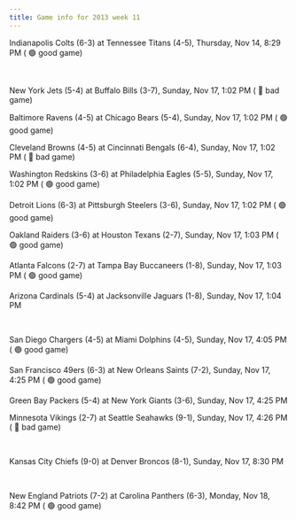```yaml
---
title: Game info for 2013 week 11
---
```

Indianapolis Colts (6-3) at Tennessee Titans (4-5), Thursday, Nov 14, 8:29 PM (	:green_circle: good game)


<br/>

New York Jets (5-4) at Buffalo Bills (3-7), Sunday, Nov 17, 1:02 PM (	:red_circle: bad game)

Baltimore Ravens (4-5) at Chicago Bears (5-4), Sunday, Nov 17, 1:02 PM (	:green_circle: good game)

Cleveland Browns (4-5) at Cincinnati Bengals (6-4), Sunday, Nov 17, 1:02 PM (	:red_circle: bad game)

Washington Redskins (3-6) at Philadelphia Eagles (5-5), Sunday, Nov 17, 1:02 PM (	:green_circle: good game)

Detroit Lions (6-3) at Pittsburgh Steelers (3-6), Sunday, Nov 17, 1:02 PM (	:green_circle: good game)

Oakland Raiders (3-6) at Houston Texans (2-7), Sunday, Nov 17, 1:03 PM (	:green_circle: good game)

Atlanta Falcons (2-7) at Tampa Bay Buccaneers (1-8), Sunday, Nov 17, 1:03 PM (	:green_circle: good game)

Arizona Cardinals (5-4) at Jacksonville Jaguars (1-8), Sunday, Nov 17, 1:04 PM


<br/>

San Diego Chargers (4-5) at Miami Dolphins (4-5), Sunday, Nov 17, 4:05 PM (	:green_circle: good game)

San Francisco 49ers (6-3) at New Orleans Saints (7-2), Sunday, Nov 17, 4:25 PM (	:green_circle: good game)

Green Bay Packers (5-4) at New York Giants (3-6), Sunday, Nov 17, 4:25 PM

Minnesota Vikings (2-7) at Seattle Seahawks (9-1), Sunday, Nov 17, 4:26 PM (	:red_circle: bad game)


<br/>

Kansas City Chiefs (9-0) at Denver Broncos (8-1), Sunday, Nov 17, 8:30 PM


<br/>

New England Patriots (7-2) at Carolina Panthers (6-3), Monday, Nov 18, 8:42 PM (	:green_circle: good game)

